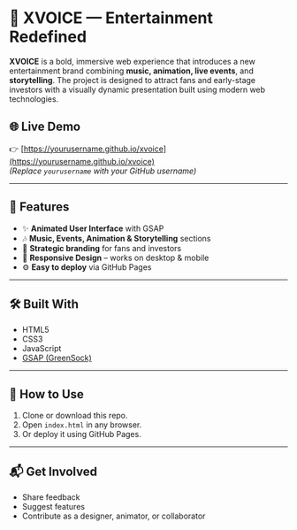 # 🎤 XVOICE — Entertainment Redefined

**XVOICE** is a bold, immersive web experience that introduces a new entertainment brand combining **music, animation, live events**, and **storytelling**. The project is designed to attract fans and early-stage investors with a visually dynamic presentation built using modern web technologies.

## 🌐 Live Demo

👉 [https://yourusername.github.io/xvoice](https://yourusername.github.io/xvoice)  
*(Replace `yourusername` with your GitHub username)*

---

## 🚀 Features

- ✨ **Animated User Interface** with GSAP
- 🎶 **Music, Events, Animation & Storytelling** sections
- 🧠 **Strategic branding** for fans and investors
- 📱 **Responsive Design** – works on desktop & mobile
- ⚙️ **Easy to deploy** via GitHub Pages

---

## 🛠️ Built With

- HTML5
- CSS3
- JavaScript
- [GSAP (GreenSock)](https://greensock.com/gsap/)

---

## 📁 How to Use

1. Clone or download this repo.
2. Open `index.html` in any browser.
3. Or deploy it using GitHub Pages.

---

## 📬 Get Involved

- Share feedback
- Suggest features
- Contribute as a designer, animator, or collaborator
